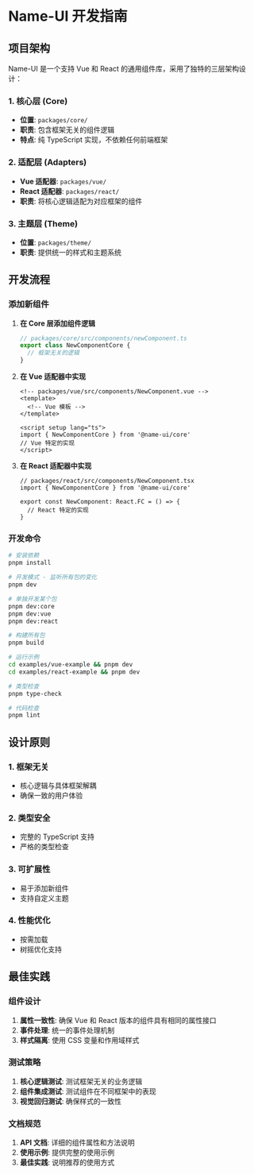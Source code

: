# Name-UI 开发指南

## 项目架构

Name-UI 是一个支持 Vue 和 React 的通用组件库，采用了独特的三层架构设计：

### 1. 核心层 (Core)
- **位置**: `packages/core/`
- **职责**: 包含框架无关的组件逻辑
- **特点**: 纯 TypeScript 实现，不依赖任何前端框架

### 2. 适配层 (Adapters)
- **Vue 适配器**: `packages/vue/`
- **React 适配器**: `packages/react/`
- **职责**: 将核心逻辑适配为对应框架的组件

### 3. 主题层 (Theme)
- **位置**: `packages/theme/`
- **职责**: 提供统一的样式和主题系统

## 开发流程

### 添加新组件

1. **在 Core 层添加组件逻辑**
   ```typescript
   // packages/core/src/components/newComponent.ts
   export class NewComponentCore {
     // 框架无关的逻辑
   }
   ```

2. **在 Vue 适配器中实现**
   ```vue
   <!-- packages/vue/src/components/NewComponent.vue -->
   <template>
     <!-- Vue 模板 -->
   </template>
   
   <script setup lang="ts">
   import { NewComponentCore } from '@name-ui/core'
   // Vue 特定的实现
   </script>
   ```

3. **在 React 适配器中实现**
   ```tsx
   // packages/react/src/components/NewComponent.tsx
   import { NewComponentCore } from '@name-ui/core'
   
   export const NewComponent: React.FC = () => {
     // React 特定的实现
   }
   ```

### 开发命令

```bash
# 安装依赖
pnpm install

# 开发模式 - 监听所有包的变化
pnpm dev

# 单独开发某个包
pnpm dev:core
pnpm dev:vue
pnpm dev:react

# 构建所有包
pnpm build

# 运行示例
cd examples/vue-example && pnpm dev
cd examples/react-example && pnpm dev

# 类型检查
pnpm type-check

# 代码检查
pnpm lint
```

## 设计原则

### 1. 框架无关
- 核心逻辑与具体框架解耦
- 确保一致的用户体验

### 2. 类型安全
- 完整的 TypeScript 支持
- 严格的类型检查

### 3. 可扩展性
- 易于添加新组件
- 支持自定义主题

### 4. 性能优化
- 按需加载
- 树摇优化支持

## 最佳实践

### 组件设计
1. **属性一致性**: 确保 Vue 和 React 版本的组件具有相同的属性接口
2. **事件处理**: 统一的事件处理机制
3. **样式隔离**: 使用 CSS 变量和作用域样式

### 测试策略
1. **核心逻辑测试**: 测试框架无关的业务逻辑
2. **组件集成测试**: 测试组件在不同框架中的表现
3. **视觉回归测试**: 确保样式的一致性

### 文档规范
1. **API 文档**: 详细的组件属性和方法说明
2. **使用示例**: 提供完整的使用示例
3. **最佳实践**: 说明推荐的使用方式